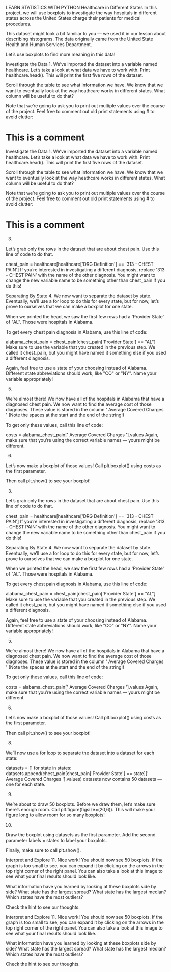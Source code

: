 LEARN STATISTICS WITH PYTHON
Healthcare in Different States
In this project, we will use boxplots to investigate the way hospitals in different states across the United States charge their patients for medical procedures.

This dataset might look a bit familiar to you — we used it in our lesson about describing histograms. The data originally came from the United State Health and Human Services Department.

Let’s use boxplots to find more meaning in this data!



Investigate the Data
1.
We’ve imported the dataset into a variable named healthcare. Let’s take a look at what data we have to work with. Print healthcare.head(). This will print the first five rows of the dataset.

Scroll through the table to see what information we have. We know that we want to eventually look at the way heathcare works in different states. What column will be useful to do that?

Note that we’re going to ask you to print out multiple values over the course of the project. Feel free to comment out old print statements using # to avoid clutter:

# This is a comment

Investigate the Data
1.
We’ve imported the dataset into a variable named healthcare. Let’s take a look at what data we have to work with. Print healthcare.head(). This will print the first five rows of the dataset.

Scroll through the table to see what information we have. We know that we want to eventually look at the way heathcare works in different states. What column will be useful to do that?

Note that we’re going to ask you to print out multiple values over the course of the project. Feel free to comment out old print statements using # to avoid clutter:

# This is a comment



3.
Let’s grab only the rows in the dataset that are about chest pain. Use this line of code to do that.

chest_pain = healthcare[healthcare['DRG Definition'] == '313 - CHEST PAIN']
If you’re interested in investigating a different diagnosis, replace '313 - CHEST PAIN' with the name of the other diagnosis. You might want to change the new variable name to be something other than chest_pain if you do this!

Separating By State
4.
We now want to separate the dataset by state. Eventually, we’ll use a for loop to do this for every state, but for now, let’s prove to ourselves that we can make a boxplot for one state.

When we printed the head, we saw the first few rows had a 'Provider State' of "AL". Those were hospitals in Alabama.

To get every chest pain diagnosis in Alabama, use this line of code:

alabama_chest_pain = chest_pain[chest_pain['Provider State'] == "AL"]
Make sure to use the variable that you created in the previous step. We called it chest_pain, but you might have named it something else if you used a different diagnosis.

Again, feel free to use a state of your choosing instead of Alabama. Different state abbreviations should work, like "CO" or "NY". Name your variable appropriately!

5.
We’re almost there! We now have all of the hospitals in Alabama that have a diagnosed chest pain. We now want to find the average cost of those diagnoses. These value is stored in the column ' Average Covered Charges ' (Note the spaces at the start and the end of the string!)

To get only these values, call this line of code:

costs = alabama_chest_pain[' Average Covered Charges '].values
Again, make sure that you’re using the correct variable names — yours might be different.

6.
Let’s now make a boxplot of those values! Call plt.boxplot() using costs as the first parameter.

Then call plt.show() to see your boxplot!

3.
Let’s grab only the rows in the dataset that are about chest pain. Use this line of code to do that.

chest_pain = healthcare[healthcare['DRG Definition'] == '313 - CHEST PAIN']
If you’re interested in investigating a different diagnosis, replace '313 - CHEST PAIN' with the name of the other diagnosis. You might want to change the new variable name to be something other than chest_pain if you do this!

Separating By State
4.
We now want to separate the dataset by state. Eventually, we’ll use a for loop to do this for every state, but for now, let’s prove to ourselves that we can make a boxplot for one state.

When we printed the head, we saw the first few rows had a 'Provider State' of "AL". Those were hospitals in Alabama.

To get every chest pain diagnosis in Alabama, use this line of code:

alabama_chest_pain = chest_pain[chest_pain['Provider State'] == "AL"]
Make sure to use the variable that you created in the previous step. We called it chest_pain, but you might have named it something else if you used a different diagnosis.

Again, feel free to use a state of your choosing instead of Alabama. Different state abbreviations should work, like "CO" or "NY". Name your variable appropriately!

5.
We’re almost there! We now have all of the hospitals in Alabama that have a diagnosed chest pain. We now want to find the average cost of those diagnoses. These value is stored in the column ' Average Covered Charges ' (Note the spaces at the start and the end of the string!)

To get only these values, call this line of code:

costs = alabama_chest_pain[' Average Covered Charges '].values
Again, make sure that you’re using the correct variable names — yours might be different.

6.
Let’s now make a boxplot of those values! Call plt.boxplot() using costs as the first parameter.

Then call plt.show() to see your boxplot!

8.
We’ll now use a for loop to separate the dataset into a dataset for each state:

datasets = []
for state in states:
  datasets.append(chest_pain[chest_pain['Provider State'] == state][' Average Covered Charges '].values)
datasets now contains 50 datasets — one for each state.

9.
We’re about to draw 50 boxplots. Before we draw them, let’s make sure there’s enough room. Call plt.figure(figsize=(20,6)). This will make your figure long to allow room for so many boxplots!

10.
Draw the boxplot using datasets as the first parameter. Add the second parameter labels = states to label your boxplots.

Finally, make sure to call plt.show().


Interpret and Explore
11.
Nice work! You should now see 50 boxplots. If the graph is too small to see, you can expand it by clicking on the arrows in the top right corner of the right panel. You can also take a look at this image to see what your final results should look like.

What information have you learned by looking at these boxplots side by side? What state has the largest spread? What state has the largest median? Which states have the most outliers?

Check the hint to see our thoughts.

Interpret and Explore
11.
Nice work! You should now see 50 boxplots. If the graph is too small to see, you can expand it by clicking on the arrows in the top right corner of the right panel. You can also take a look at this image to see what your final results should look like.

What information have you learned by looking at these boxplots side by side? What state has the largest spread? What state has the largest median? Which states have the most outliers?

Check the hint to see our thoughts.
